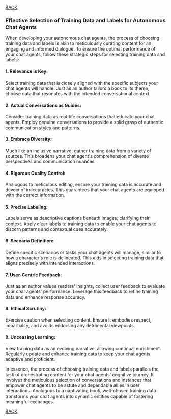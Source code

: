 [BACK](main.md)

### Effective Selection of Training Data and Labels for Autonomous Chat Agents

When developing your autonomous chat agents, the process of choosing training data and labels is akin to meticulously curating content for an engaging and informed dialogue. To ensure the optimal performance of your chat agents, follow these strategic steps for selecting training data and labels:

#### 1. **Relevance is Key:**

Select training data that is closely aligned with the specific subjects your chat agents will handle. Just as an author tailors a book to its theme, choose data that resonates with the intended conversational context.

#### 2. **Actual Conversations as Guides:**

Consider training data as real-life conversations that educate your chat agents. Employ genuine conversations to provide a solid grasp of authentic communication styles and patterns.

#### 3. **Embrace Diversity:**

Much like an inclusive narrative, gather training data from a variety of sources. This broadens your chat agent's comprehension of diverse perspectives and communication nuances.

#### 4. **Rigorous Quality Control:**

Analogous to meticulous editing, ensure your training data is accurate and devoid of inaccuracies. This guarantees that your chat agents are equipped with the correct information.

#### 5. **Precise Labeling:**

Labels serve as descriptive captions beneath images, clarifying their context. Apply clear labels to training data to enable your chat agents to discern patterns and contextual cues accurately.

#### 6. **Scenario Definition:**

Define specific scenarios or tasks your chat agents will manage, similar to how a character's role is delineated. This aids in selecting training data that aligns precisely with intended interactions.

#### 7. **User-Centric Feedback:**

Just as an author values readers' insights, collect user feedback to evaluate your chat agents' performance. Leverage this feedback to refine training data and enhance response accuracy.

#### 8. **Ethical Scrutiny:**

Exercise caution when selecting content. Ensure it embodies respect, impartiality, and avoids endorsing any detrimental viewpoints.

#### 9. **Unceasing Learning:**

View training data as an evolving narrative, allowing continual enrichment. Regularly update and enhance training data to keep your chat agents adaptive and proficient.

In essence, the process of choosing training data and labels parallels the task of orchestrating content for your chat agents' cognitive journey. It involves the meticulous selection of conversations and instances that empower chat agents to be astute and dependable allies in user interactions. Analogous to a captivating book, well-chosen training data transforms your chat agents into dynamic entities capable of fostering meaningful exchanges.

[BACK](main.md)